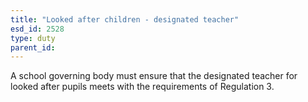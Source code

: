 ```yaml
---
title: "Looked after children - designated teacher"
esd_id: 2528
type: duty
parent_id:  
---
```


A school governing body must ensure that the designated teacher for looked after pupils meets with the requirements of Regulation 3.


